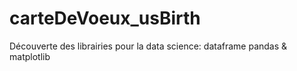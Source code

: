 # carteDeVoeux_usBirth
Découverte des librairies pour la data science: dataframe pandas &amp; matplotlib

